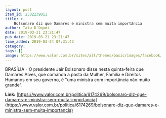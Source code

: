```yaml
---
layout: post
item_id: 2532239011
title: >-
    Bolsonaro diz que Damares é ministra sem muita importância
author: Tatu D'Oquei
date: 2019-03-21 23:21:47
pub_date: 2019-03-21 23:21:47
time_added: 2019-03-24 07:31:43
category: 
tags: []
image: https://www.valor.com.br/sites/all/themes/basic/images/facebook/valor-big.jpg
---
```


BRASÍLIA - O presidente Jair Bolsonaro disse nesta quinta-feira que Damares Alves, que comanda a pasta da Mulher, Família e Direitos Humanos em seu governo, é "uma ministra com importância não muito grande".

**Link:** [https://www.valor.com.br/politica/6174269/bolsonaro-diz-que-damares-e-ministra-sem-muita-importancia](https://www.valor.com.br/politica/6174269/bolsonaro-diz-que-damares-e-ministra-sem-muita-importancia)

